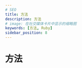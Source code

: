 ```yaml
---
# SEO
title: 方法
description: 方法
# image: 在社交媒体卡片中显示的缩略图
keywords: [方法, Ruby]
sidebar_position: 8
---
```


# 方法

